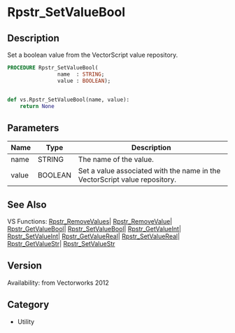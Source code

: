 # Rpstr_SetValueBool

## Description
Set a boolean value from the VectorScript value repository.

```pascal
PROCEDURE Rpstr_SetValueBool(
				name  : STRING;
				value : BOOLEAN);
```

```python

def vs.Rpstr_SetValueBool(name, value):
    return None
```

## Parameters
|Name|Type|Description|
|---|---|---|
|name|STRING|The name of the value.|
|value|BOOLEAN|Set a value associated with the name in the VectorScript value repository.|

## See Also
VS Functions:
[Rpstr_RemoveValues](Rpstr_RemoveValues.md)| [Rpstr_RemoveValue](Rpstr_RemoveValue.md)| [Rpstr_GetValueBool](Rpstr_GetValueBool.md)| [Rpstr_SetValueBool](Rpstr_SetValueBool.md)| [Rpstr_GetValueInt](Rpstr_GetValueInt.md)| [Rpstr_SetValueInt](Rpstr_SetValueInt.md)| [Rpstr_GetValueReal](Rpstr_GetValueReal.md)| [Rpstr_SetValueReal](Rpstr_SetValueReal.md)| [Rpstr_GetValueStr](Rpstr_GetValueStr.md)| [Rpstr_SetValueStr](Rpstr_SetValueStr.md)

## Version
Availability: from Vectorworks 2012
## Category
* Utility

